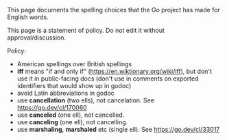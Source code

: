 This page documents the spelling choices that the Go project has made for English words.

This page is a statement of policy. Do not edit it without approval/discussion.

Policy:

* American spellings over British spellings
* **iff** means "if and only if" (https://en.wiktionary.org/wiki/iff), but don't use it in public-facing docs (don't use in comments on exported identifiers that would show up in godoc)
* avoid Latin abbreviations in godoc
* use **cancellation** (two ells), not cancelation. See https://go.dev/cl/170060
* use **canceled** (one ell), not cancelled.
* use **canceling** (one ell), not cancelling.
* use **marshaling**, **marshaled** etc (single ell). See https://go.dev/cl/33017
